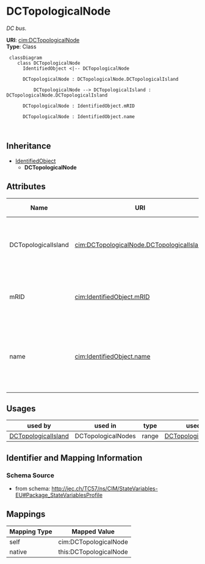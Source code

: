 # DCTopologicalNode


_DC bus._





**URI**: [cim:DCTopologicalNode](http://iec.ch/TC57/CIM100#DCTopologicalNode)<br />
**Type**: Class




```mermaid
 classDiagram
    class DCTopologicalNode
      IdentifiedObject <|-- DCTopologicalNode
      
      DCTopologicalNode : DCTopologicalNode.DCTopologicalIsland
        
          DCTopologicalNode --> DCTopologicalIsland : DCTopologicalNode.DCTopologicalIsland
        
      DCTopologicalNode : IdentifiedObject.mRID
        
      DCTopologicalNode : IdentifiedObject.name
        
      
```





## Inheritance
* [IdentifiedObject](IdentifiedObject.md)
    * **DCTopologicalNode**



## Attributes


| Name | URI | Cardinality and Range | Description | Inheritance |
| ---  | --- | --- | --- | --- |
| DCTopologicalIsland | [cim:DCTopologicalNode.DCTopologicalIsland](http://iec.ch/TC57/CIM100#DCTopologicalNode.DCTopologicalIsland) | 0..1 <br />  [DCTopologicalIsland](DCTopologicalIsland.md)  | A DC topological node belongs to a DC topological island | direct |
| mRID | [cim:IdentifiedObject.mRID](http://iec.ch/TC57/CIM100#IdentifiedObject.mRID) | 1..1 <br />  string  | Master resource identifier issued by a model authority | [IdentifiedObject](IdentifiedObject.md) |
| name | [cim:IdentifiedObject.name](http://iec.ch/TC57/CIM100#IdentifiedObject.name) | 1..1 <br />  string  | The name is any free human readable and possibly non unique text naming the o... | [IdentifiedObject](IdentifiedObject.md) |





## Usages

| used by | used in | type | used |
| ---  | --- | --- | --- |
| [DCTopologicalIsland](DCTopologicalIsland.md) | DCTopologicalNodes | range | [DCTopologicalNode](DCTopologicalNode.md) |






## Identifier and Mapping Information







### Schema Source


* from schema: http://iec.ch/TC57/ns/CIM/StateVariables-EU#Package_StateVariablesProfile





## Mappings

| Mapping Type | Mapped Value |
| ---  | ---  |
| self | cim:DCTopologicalNode |
| native | this:DCTopologicalNode |




